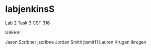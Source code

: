 labjenkinsS
===========

Lab 2 Task 3 CST 316


USERS!

Jason Scribner jscribne
Jordan Smith jtsmit11
Lauren Krugen lkrugen


